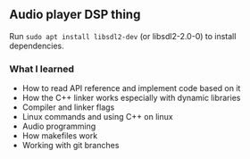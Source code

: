 ## Audio player DSP thing
Run ```sudo apt install libsdl2-dev``` (or libsdl2-2.0-0) to install dependencies.

### What I learned
- How to read API reference and implement code based on it
- How the C++ linker works especially with dynamic libraries
- Compiler and linker flags
- Linux commands and using C++ on linux
- Audio programming
- How makefiles work
- Working with git branches
